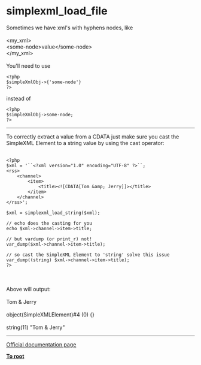 # simplexml_load_file



Sometimes we have xml&apos;s with hyphens nodes, like<br><br>&lt;my_xml&gt;<br> &lt;some-node&gt;value&lt;/some-node&gt;<br>&lt;/my_xml&gt;<br><br>You&apos;ll need to use<br>

```
<?php
$simpleXmlObj->{'some-node'}
?>
```


instead of 


```
<?php
$simpleXmlObj->some-node;
?>
```
  

---

To correctly extract a value from a CDATA just make sure you cast the SimpleXML Element to a string value by using the cast operator:<br><br>

```
<?php
$xml = '``<?xml version="1.0" encoding="UTF-8" ?>``;
<rss>
    <channel>
        <item>
            <title><![CDATA[Tom &amp; Jerry]]></title>
        </item>
    </channel>
</rss>';

$xml = simplexml_load_string($xml);

// echo does the casting for you
echo $xml->channel->item->title;

// but vardump (or print_r) not!
var_dump($xml->channel->item->title);

// so cast the SimpleXML Element to 'string' solve this issue
var_dump((string) $xml->channel->item->title);
?>
```
<br><br>Above will output:<br><br>Tom &amp; Jerry<br><br>object(SimpleXMLElement)#4 (0) {}<br><br>string(11) "Tom &amp; Jerry"  

---

[Official documentation page](https://www.php.net/manual/en/function.simplexml-load-file.php)

**[To root](/README.md)**